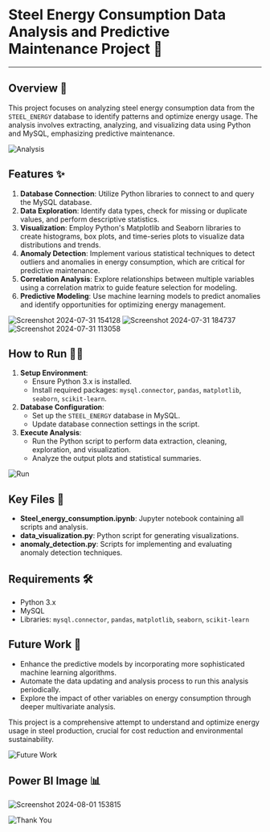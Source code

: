# Steel Energy Consumption Data Analysis and Predictive Maintenance Project 🚀

---

## Overview 🌟
This project focuses on analyzing steel energy consumption data from the `STEEL_ENERGY` database to identify patterns and optimize energy usage. The analysis involves extracting, analyzing, and visualizing data using Python and MySQL, emphasizing predictive maintenance.

![Analysis](https://media.giphy.com/media/l3vR85PnGsBwu1PFK/giphy.gif)

## Features ✨
1. **Database Connection**: Utilize Python libraries to connect to and query the MySQL database.
2. **Data Exploration**: Identify data types, check for missing or duplicate values, and perform descriptive statistics.
3. **Visualization**: Employ Python's Matplotlib and Seaborn libraries to create histograms, box plots, and time-series plots to visualize data distributions and trends.
4. **Anomaly Detection**: Implement various statistical techniques to detect outliers and anomalies in energy consumption, which are critical for predictive maintenance.
5. **Correlation Analysis**: Explore relationships between multiple variables using a correlation matrix to guide feature selection for modeling.
6. **Predictive Modeling**: Use machine learning models to predict anomalies and identify opportunities for optimizing energy management.

![Screenshot 2024-07-31 154128](https://github.com/user-attachments/assets/d3bb2732-457b-4c12-869a-fcc555d328ea) 
![Screenshot 2024-07-31 184737](https://github.com/user-attachments/assets/6f720556-0c4d-4917-970a-0b14e66fe731)
![Screenshot 2024-07-31 113058](https://github.com/user-attachments/assets/58a062d7-5c26-408e-8f4e-be6e5e974cb1)

## How to Run 🏃‍♂️
1. **Setup Environment**:
   - Ensure Python 3.x is installed.
   - Install required packages: `mysql.connector`, `pandas`, `matplotlib`, `seaborn`, `scikit-learn`.
2. **Database Configuration**:
   - Set up the `STEEL_ENERGY` database in MySQL.
   - Update database connection settings in the script.
3. **Execute Analysis**:
   - Run the Python script to perform data extraction, cleaning, exploration, and visualization.
   - Analyze the output plots and statistical summaries.

![Run](https://media.giphy.com/media/3oEjI6SIIHBdRxXI40/giphy.gif)

## Key Files 📁
- **Steel_energy_consumption.ipynb**: Jupyter notebook containing all scripts and analysis.
- **data_visualization.py**: Python script for generating visualizations.
- **anomaly_detection.py**: Scripts for implementing and evaluating anomaly detection techniques.

## Requirements 🛠️
- Python 3.x
- MySQL
- Libraries: `mysql.connector`, `pandas`, `matplotlib`, `seaborn`, `scikit-learn`

## Future Work 🔮
- Enhance the predictive models by incorporating more sophisticated machine learning algorithms.
- Automate the data updating and analysis process to run this analysis periodically.
- Explore the impact of other variables on energy consumption through deeper multivariate analysis.

This project is a comprehensive attempt to understand and optimize energy usage in steel production, crucial for cost reduction and environmental sustainability.

![Future Work](https://media.giphy.com/media/26gsiCIKW7ANEmxKE/giphy.gif)

## Power BI Image 📊
![Screenshot 2024-08-01 153815](https://github.com/user-attachments/assets/9a2f6191-67e3-4522-9323-b2c6e7eae147)


![Thank You](https://media.giphy.com/media/fxsqOYnIMEefC/giphy.gif)

